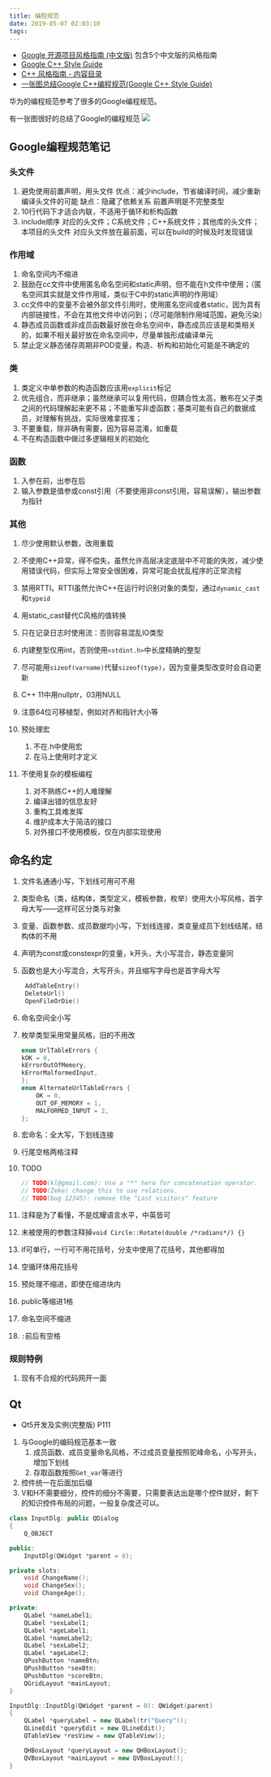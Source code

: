 ```yaml
---
title: 编程规范
date: 2019-05-07 02:03:10
tags:
---
```


- [Google 开源项目风格指南 (中文版)](https://zh-google-styleguide.readthedocs.io/en/latest/) 包含5个中文版的风格指南
- [Google C++ Style Guide](https://google.github.io/styleguide/cppguide.html)
- [C++ 风格指南 - 内容目录](https://zh-google-styleguide.readthedocs.io/en/latest/google-cpp-styleguide/contents/)
- [一张图总结Google C++编程规范(Google C++ Style Guide)](https://blog.csdn.net/voidccc/article/details/37599203)

华为的编程规范参考了很多的Google编程规范。

有一张图很好的总结了Google的编程规范
![](编程规范/20140713220242000.jpg)

## Google编程规范笔记

### 头文件

1. 避免使用前置声明，用头文件
   优点：减少include，节省编译时间，减少重新编译头文件的可能
   缺点：隐藏了依赖关系
   前置声明是不完整类型
2. 10行代码下才适合内联，不适用于循环和析构函数
3. include顺序
   对应的头文件；C系统文件；C++系统文件；其他库的头文件；本项目的头文件
   对应头文件放在最前面，可以在build的时候及时发现错误

### 作用域

1. 命名空间内不缩进
2. 鼓励在cc文件中使用匿名命名空间和static声明，但不能在h文件中使用；（匿名空间其实就是文件作用域，类似于C中的static声明的作用域）
3. cc文件中的变量不会被外部文件引用时，使用匿名空间或者static，因为具有内部链接性，不会在其他文件中访问到；（尽可能限制作用域范围，避免污染）
4. 静态成员函数或非成员函数最好放在命名空间中，静态成员应该是和类相关的，如果不相关最好放在命名空间中，尽量单独形成编译单元
5. 禁止定义静态储存周期非POD变量，构造、析构和初始化可能是不确定的

### 类

1. 类定义中单参数的构造函数应该用`explicit`标记
2. 优先组合，而非继承；虽然继承可以复用代码，但耦合性太高，散布在父子类之间的代码理解起来更不易；不能重写非虚函数；基类可能有自己的数据成员，对理解有挑战，实际很难拿捏准；
3. 不要重载，除非确有需要，因为容易混淆，如重载
4. 不在构造函数中做过多逻辑相关的初始化

### 函数

1. 入参在前，出参在后
2. 输入参数是值参或const引用（不要使用非const引用，容易误解），输出参数为指针

### 其他

1. 尽少使用默认参数，改用重载
2. 不使用C++异常，得不偿失，虽然允许高层决定底层中不可能的失败，减少使用错误代码，但实际上常安全很困难，异常可能会扰乱程序的正常流程
3. 禁用RTTI。RTTI虽然允许C++在运行时识别对象的类型，通过`dynamic_cast`和`typeid`
4. 用static_cast替代C风格的值转换
5. 只在记录日志时使用流：否则容易混乱IO类型
6. 内建整型仅用int，否则使用`<stdint.h>`中长度精确的整型
7. 尽可能用`sizeof(varname)`代替`sizeof(type)`，因为变量类型改变时会自动更新
8. C++ 11中用nullptr，03用NULL
9. 注意64位可移植型，例如对齐和指针大小等
10. 预处理宏
    1. 不在.h中使用宏
    2. 在马上使用时才定义

11. 不使用复杂的模板编程
    1. 对不熟练C++的人难理解
    2. 编译出错的信息友好
    3. 重构工具难发挥
    4. 维护成本大于简洁的接口
    5. 对外接口不使用模板，仅在内部实现使用

## 命名约定

1. 文件名通通小写，下划线可用可不用
2. 类型命名（类，结构体，类型定义，模板参数，枚举）使用大小写风格，首字母大写——这样可区分类与对象
3. 变量、函数参数、成员数据均小写，下划线连接，类变量成员下划线结尾，结构体的不用
4. 声明为const或constexpr的变量，k开头，大小写混合，静态变量同
5. 函数也是大小写混合，大写开头，并且缩写字母也是首字母大写

   ```C++
    AddTableEntry()
    DeleteUrl()
    OpenFileOrDie()
   ```

6. 命名空间全小写
7. 枚举类型采用常量风格，旧的不用改

   ```C++
   enum UrlTableErrors {
   kOK = 0,
   kErrorOutOfMemory,
   kErrorMalformedInput,
   };
   enum AlternateUrlTableErrors {
       OK = 0,
       OUT_OF_MEMORY = 1,
       MALFORMED_INPUT = 2,
   };
   ```
   
8. 宏命名：全大写，下划线连接
9. 行尾空格两格注释
10. TODO

    ```C++
    // TODO(kl@gmail.com): Use a "*" here for concatenation operator.
    // TODO(Zeke) change this to use relations.
    // TODO(bug 12345): remove the "Last visitors" feature
    ```

11. 注释是为了看懂，不是炫耀语言水平，中英皆可
12. 未被使用的参数注释掉`void Circle::Rotate(double /*radians*/) {}`
13. if可单行，一行可不用花括号，分支中使用了花括号，其他都得加
14. 空循环体用花括号
15. 预处理不缩进，即使在缩进块内
16. public等缩进1格
17. 命名空间不缩进
18. `:`前后有空格

### 规则特例

1. 现有不合规的代码网开一面

## Qt

- Qt5开发及实例(完整版) P111
  
1. 与Google的编码规范基本一致
   1. 成员函数、成员变量命名风格，不过成员变量按照驼峰命名，小写开头，增加下划线
   2. 存取函数按照`Get_var`等进行
2. 控件统一在后面加后缀
3. V和H不需要细分，控件的细分不需要，只需要表达出是哪个控件就好，剩下的知识控件布局的问题，一般复杂度还可以。

```C++
class InputDlg: public QDialog
{
    Q_OBJECT

public:
    InputDlg(QWidget *parent = 0);

private slots:
    void ChangeName();
    void ChangeSex();
    void ChangeAge();

private:
    QLabel *nameLabel1;
    QLabel *sexLabel1;
    QLabel *ageLabel1;
    QLabel *nameLabel2;
    QLabel *sexLabel2;
    QLabel *ageLabel2;
    QPushButton *nameBtn;
    QPushButton *sexBtn;
    QPushButton *scoreBtn;
    QGridLayout *mainLayout;
}

InputDlg::InputDlg(QWidget *parent = 0): QWidget(parent)
{
    QLabel *queryLabel = new QLabel(tr("Query"));
    QLineEdit *queryEdit = new QLineEdit();
    QTableView *resView = new QTableView();

    QHBoxLayout *queryLayout = new QHBoxLayout();
    QVBoxLayout *mainLayout = new QVBoxLayout();
}
```
